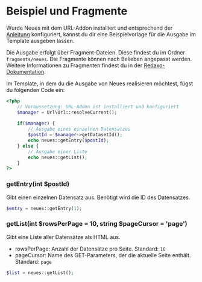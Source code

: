 # Beispiel und Fragmente

Wurde Neues mit dem URL-Addon installiert und entsprechend der [Anleitung](/redaxo/index.php?page=neues/docs&mdfile=06_url) konfiguriert, kannst du dir eine Beispielvorlage für die Ausgabe im Template ausgeben lassen.

Die Ausgabe erfolgt über Fragment-Dateien. Diese findest du im Ordner `fragments/neues`. Die Fragmente können nach Belieben angepasst werden. Weitere Informationen zu Fragmenten findest du in der [Redaxo-Dokumentation](https://redaxo.org/doku/main/fragmente).

Im Template, in dem du die Ausgabe von Neues realisieren möchtest, fügst du folgenden Code ein:

```php
<?php
    // Voraussetzung: URL-Addon ist installiert und konfiguriert
    $manager = Url\Url::resolveCurrent();
    
    if($manager) {
        // Ausgabe eines einzelnen Datensatzes
        $postId = $manager->getDatasetId();
        echo neues::getEntry($postId);
    } else {
        // Ausgabe einer Liste
        echo neues::getList();
    }
?>
```


### getEntry(int $postId)

Gibt einen einzelnen Datensatz aus. Benötigt wird die ID des Datensatzes.

```php
$entry = neues::getEntry(1);
```

### getList(int $rowsPerPage = 10, string $pageCursor = 'page')

Gibt eine Liste aller Datensätze als HTML aus.

- rowsPerPage: Anzahl der Datensätze pro Seite. Standard: `10`
- pageCursor: Name des GET-Parameters, der die aktuelle Seite enthält. Standard: `page`


```php
$list = neues::getList();
```